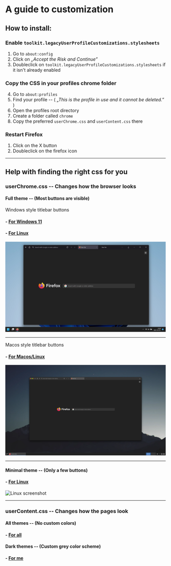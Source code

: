 # A guide to customization

## How to install:

### Enable `toolkit.legacyUserProfileCustomizations.stylesheets`
1. Go to `about:config`
2. Click on *„Accept the Risk and Continue”*
3. Doubleclick on `toolkit.legacyUserProfileCustomizations.stylesheets` if it isn't already enabled

### Copy the CSS in your profiles chrome folder
4. Go to `about:profiles`
5. Find your profile  --  ( *„This is the profile in use and it cannot be deleted.”* )
6. Open the profiles root directory
7. Create a folder called `chrome`
8. Copy the preferred `userChrome.css` and `userContent.css` there

### Restart Firefox
1. Click on the X button
2. Doubleclick on the firefox icon

***

## Help with finding the right css for you

### userChrome.css  --  Changes how the browser looks

#### Full theme  --  (Most buttons are visible)

 Windows style titlebar buttons

#### - [For Windows 11](./FirefoxCSS/Full/Win11/)
#### - [For Linux](./FirefoxCSS/Full/Linux/Win/)

![Win11 screenshot](./Screenshots/W11.webp)

***

 Macos style titlebar buttons

#### - [For Macos/Linux](./FirefoxCSS/Full/Linux/Mac/)

![MacosStyle screenshot](./Screenshots/MacStyle.webp)

***

#### Minimal theme  --  (Only a few buttons)

#### - [For Linux](https://github.com/Bali10050/FirefoxCSS/releases/download/(A)userChrome/userChrome.css)

![Linux screenshot](./Screenshots/GIF.webp)

***

### userContent.css  --  Changes how the pages look

#### All themes  --  (No custom colors)

#### - [For all](https://github.com/Bali10050/FirefoxCSS/releases/download/(A)userContent/userContent.css)

#### Dark themes  --  (Custom grey color scheme)

#### - [For me](https://github.com/Bali10050/FirefoxCSS/releases/download/(B)userContent/userContent.css)
